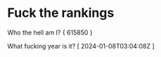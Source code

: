 # Fuck the rankings

Who the hell am I?
{ 615850 }

What fucking year is it?
[ 2024-01-08T03:04:08Z ]
